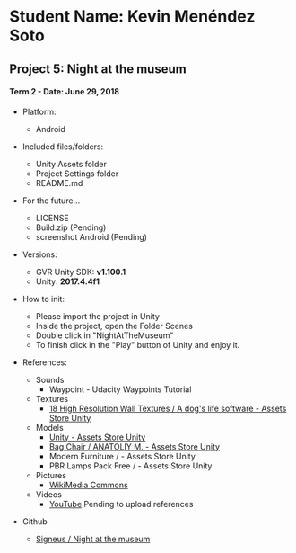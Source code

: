 # Student Name: Kevin Menéndez Soto
## Project 5: Night at the museum
#### Term 2 - Date: June 29, 2018

- Platform:
	- Android

- Included files/folders:
	- Unity Assets folder
	- Project Settings folder
	- README.md
- For the future...
	- LICENSE
	- Build.zip (Pending)
	- screenshot Android (Pending)

- Versions:
	- GVR Unity SDK: **v1.100.1**
	- Unity: **2017.4.4f1**

- How to init:
	- Please import the project in Unity
	- Inside the project, open the Folder Scenes
	- Double click in "NightAtTheMuseum"
	- To finish click in the "Play" button of Unity and enjoy it.
	
- References:
	- Sounds
		- Waypoint - Udacity Waypoints Tutorial
	- Textures
		- [18 High Resolution Wall Textures / A dog's life software - Assets Store Unity](https://assetstore.unity.com/packages/2d/textures-materials/brick/18-high-resolution-wall-textures-12567)
	- Models
		- [Unity - Assets Store Unity](https://assetstore.unity.com/)
		- [Bag Chair / ANATOLIY M. - Assets Store Unity](https://assetstore.unity.com/packages/3d/props/furniture/bag-chair-27956)
		- Modern Furniture / - Assets Store Unity
		- PBR Lamps Pack Free / - Assets Store Unity
	- Pictures
		- [WikiMedia Commons](https://commons.wikimedia.org/)
	- Videos
		- [YouTube](https://www.youtube.com/) Pending to upload references

- Github
	- [Signeus / Night at the museum](https://github.com/signeus/vrnd-night-at-the-museum-by-kevin-menendez-soto)